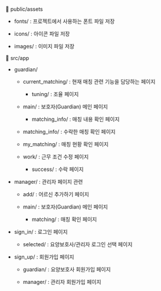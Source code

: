 📂 public/assets

- fonts/ : 프로젝트에서 사용하는 폰트 파일 저장

- icons/ : 아이콘 파일 저장

- images/ : 이미지 파일 저장

📂 src/app

- guardian/

  - current_matching/ : 현재 매칭 관련 기능을 담당하는 페이지

    - tuning/ : 조율 페이지 

  - main/ : 보호자(Guardian) 메인 페이지
 
    - matching_info/ : 매칭 내용 확인 페이지

  - matching_info/ : 수락한 매칭 확인 페이지
 
  - my_matching/ : 매칭 현황 확인 페이지
 
  - work/ : 근무 조건 수정 페이지
 
    - success/ : 수락 페이지

- manager/ : 관리자 페이지 관련 

  - add/ : 어르신 추가하기 페이지

  - main/ : 보호자(Guardian) 메인 페이지
 
    - matching/ : 매칭 확인 페이지

- sign_in/ : 로그인 페이지

  - selected/ : 요양보호사/관리자 로그인 선택 페이지

- sign_up/ : 회원가입 페이지

  - guardian/ : 요양보호사 회원가입 페이지
 
  - manager/ : 관리자 회원가입 페이지



